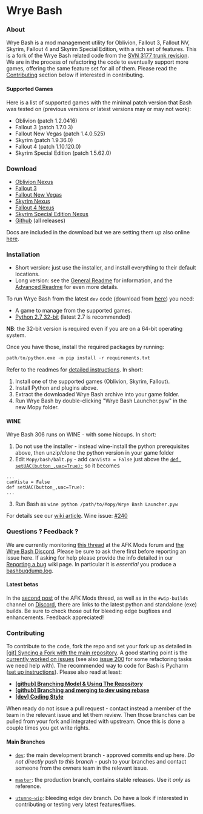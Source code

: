 Wrye Bash
=========

### About

Wrye Bash is a mod management utility for Oblivion, Fallout 3, Fallout NV, Skyrim,
 Fallout 4 and Skyrim Special Edition, with a rich set of features.
 This is a fork of the Wrye Bash related code from the
 [SVN 3177 trunk revision][1].
 We are in the process of refactoring the code to eventually support more games,
 offering the same feature set for all of them.
 Please read the [Contributing](#contributing) section below if interested in
 contributing.

#### Supported Games

Here is a list of supported games with the minimal patch version that Bash was
tested on (previous versions or latest versions may or may not work):

* Oblivion (patch 1.2.0416)
* Fallout 3 (patch 1.7.0.3)
* Fallout New Vegas (patch 1.4.0.525)
* Skyrim (patch 1.9.36.0)
* Fallout 4 (patch 1.10.120.0)
* Skyrim Special Edition (patch 1.5.62.0)

### Download

* [Oblivion Nexus][2]
* [Fallout 3][3]
* [Fallout New Vegas][4]
* [Skyrim Nexus][5]
* [Fallout 4 Nexus][6]
* [Skyrim Special Edition Nexus][7]
* [Github][8] (all releases)

Docs are included in the download but we are setting them up also online
 [here][9].

### Installation

* Short version: just use the installer, and install everything to their
 default locations.
* Long version: see the [General Readme][10] for information, and the
 [Advanced Readme][11] for even more details.

To run Wrye Bash from the latest `dev` code (download from [here][12])
you need:

* A game to manage from the supported games.
* [Python 2.7 32-bit](http://www.python.org/) (latest 2.7 is recommended)

**NB**: the 32-bit version is required even if you are on a 64-bit
operating system.

Once you have those, install the required packages by running:

```python
path/to/python.exe -m pip install -r requirements.txt
```

Refer to the readmes for [detailed instructions][12]. In short:

1. Install one of the supported games (Oblivion, Skyrim, Fallout).
2. Install Python and plugins above.
3. Extract the downloaded Wrye Bash archive into your game folder.
4. Run Wrye Bash by double-clicking "Wrye Bash Launcher.pyw" in the new Mopy
 folder.

#### WINE

Wrye Bash 306 runs on WINE - with some hiccups. In short:

1. Do not use the installer - instead wine-install the python prerequisites
above, then unzip/clone the python version in your game folder
2. Edit `Mopy/bash/balt.py` - add `canVista = False` just above the
[`def setUAC(button_,uac=True):`][14] so it becomes

 ```
...
canVista = False
def setUAC(button_,uac=True):
...
```

3. Run Bash as `wine python /path/to/Mopy/Wrye Bash Launcher.pyw`

For details see our [wiki article][15].
Wine issue: [#240][16]

### Questions ? Feedback ?

We are currently monitoring [this thread][17] at the AFK Mods forum and
[the Wrye Bash Discord][18].
Please be sure to ask there first before reporting an issue here. If asking for
help please provide the info detailed in our [Reporting a bug][19] wiki page.
In particular it is _essential_ you produce a [bashbugdump.log][20].

#### Latest betas

In the [second post][21] of the AFK Mods thread, as well as in the
`#wip-builds` channel on [Discord][22], there are links to the latest python
and standalone (exe) builds. Be sure to check those out for bleeding edge
bugfixes and enhancements. Feedback appreciated!

### Contributing

To contribute to the code, fork the repo and set your fork up as
detailed in [\[git\] Syncing a Fork with the main repository][23].
A good starting point is the [currently worked on issues][24]
 (see also [issue 200][25] for some refactoring tasks we need help with).
The recommended way to code for Bash is Pycharm ([set up instructions][26]).
Please also read at least:

* **[\[github\] Branching Model & Using The Repository][27]**
* **[\[github\] Branching and merging to dev using rebase][28]**
* **[\[dev\] Coding Style][29]**

When ready do not issue a pull request - contact instead a member of the team
in the relevant issue and let them review. Then those branches can be pulled
from your fork and integrated with upstream. Once this is done a couple times
you get write rights.

#### Main Branches

- [`dev`](https://github.com/wrye-bash/wrye-bash/tree/dev): the main development
 branch - approved commits end up here. _Do not directly push to this branch_ -
 push to your branches and contact someone from the owners team in the relevant
 issue.
- [`master`](https://github.com/wrye-bash/wrye-bash/tree/master): the production
 branch, contains stable releases. Use it _only_ as reference.
- [`utumno-wip`](https://github.com/wrye-bash/wrye-bash/tree/utumno-wip):
bleeding edge dev branch. Do have a look if interested in contributing or
testing very latest features/fixes.


  [1]: http://sourceforge.net/p/oblivionworks/code/3177/tree/
  [2]: http://www.nexusmods.com/oblivion/mods/22368
  [3]: https://www.nexusmods.com/fallout3/mods/22934
  [4]: https://www.nexusmods.com/newvegas/mods/64580
  [5]: http://www.nexusmods.com/skyrim/mods/1840
  [6]: http://www.nexusmods.com/fallout4/mods/20032
  [7]: http://www.nexusmods.com/skyrimspecialedition/mods/6837
  [8]: https://github.com/wrye-bash/wrye-bash/releases
  [9]: http://wrye-bash.github.io/
  [10]: http://wrye-bash.github.io/docs/Wrye%20Bash%20General%20Readme.html#install
  [11]: http://wrye-bash.github.io/docs/Wrye%20Bash%20Advanced%20Readme.html#install
  [12]: https://github.com/wrye-bash/wrye-bash/archive/dev.zip
  [13]: http://sourceforge.net/projects/wxpython/files/wxPython/2.8.12.1/wxPython2.8-win32-unicode-2.8.12.1-py27.exe
  [14]: https://github.com/wrye-bash/wrye-bash/blob/0a47238de9e7f46f55fe755f2744e2cea521f514/Mopy/bash/balt.py#L678
  [15]: https://github.com/wrye-bash/wrye-bash/wiki/%5Bdev%5D-Running-Wrye-Bash-on-WINE-%28Arch-Linux%29
  [16]: https://github.com/wrye-bash/wrye-bash/issues/240
  [17]: https://afkmods.com/index.php?/topic/4966-wrye-bash-all-games
  [18]: https://discord.gg/NwWvAFR
  [19]: https://github.com/wrye-bash/wrye-bash/wiki/[github]-Reporting-a-bug
  [20]: https://github.com/wrye-bash/wrye-bash/wiki/[github]-Reporting-a-bug#the-bashbugdumplog
  [21]: https://afkmods.com/index.php?/topic/4966-wrye-bash-all-games/&do=findComment&comment=166863
  [22]: https://discord.gg/NwWvAFR
  [23]: https://github.com/wrye-bash/wrye-bash/wiki/%5Bgit%5D-Syncing-a-Fork-with-the-main-repository
  [24]: https://github.com/wrye-bash/wrye-bash/issues?utf8=%E2%9C%93&q=sort%3Aupdated-desc%20is%3Aopen
  [25]: https://github.com/wrye-bash/wrye-bash/issues/200
  [26]: https://github.com/wrye-bash/wrye-bash/wiki/%5Bdev%5D-Set-up-Pycharm-for-wrye-bash
  [27]: https://github.com/wrye-bash/wrye-bash/wiki/%5Bgithub%5D-Branching-Model-&-Using-The-Repository
  [28]: https://github.com/wrye-bash/wrye-bash/wiki/%5Bgithub%5D-Branching-and-merging-to-dev-using-rebase
  [29]: https://github.com/wrye-bash/wrye-bash/wiki/%5Bdev%5D-Coding-Style
